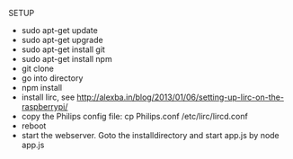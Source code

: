 SETUP
- sudo apt-get update
- sudo apt-get upgrade
- sudo apt-get install git
- sudo apt-get install npm
- git clone <this repository>
- go into directory
- npm install
- install lirc, see http://alexba.in/blog/2013/01/06/setting-up-lirc-on-the-raspberrypi/
- copy the Philips config file: cp Philips.conf /etc/lirc/lircd.conf
- reboot 
- start the webserver. Goto the installdirectory and start app.js by node app.js 
